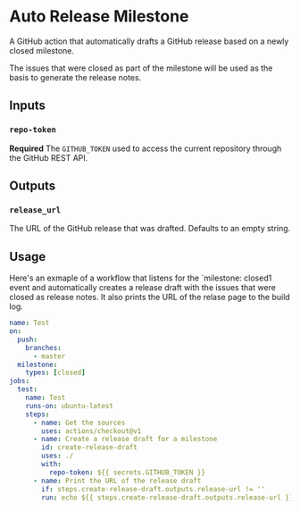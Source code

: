 # Auto Release Milestone

A GitHub action that automatically drafts a GitHub release based on a newly closed milestone.

The issues that were closed as part of the milestone will be used as the basis to generate the release notes.

## Inputs

### `repo-token`

**Required** The `GITHUB_TOKEN` used to access the current repository through the GitHub REST API.

## Outputs

### `release_url`

The URL of the GitHub release that was drafted. Defaults to an empty string.

## Usage

Here's an exmaple of a workflow that listens for the `milestone: closed1 event and automatically creates a release draft with the issues that were closed as release notes. It also prints the URL of the relase page to the build log.

```yaml
name: Test
on:
  push:
    branches:
      - master
  milestone:
    types: [closed]
jobs:
  test:
    name: Test
    runs-on: ubuntu-latest
    steps:
      - name: Get the sources
        uses: actions/checkout@v1
      - name: Create a release draft for a milestone
        id: create-release-draft
        uses: ./
        with:
          repo-token: ${{ secrets.GITHUB_TOKEN }}
      - name: Print the URL of the release draft
        if: steps.create-release-draft.outputs.release-url != ''
        run: echo ${{ steps.create-release-draft.outputs.release-url }}
```
